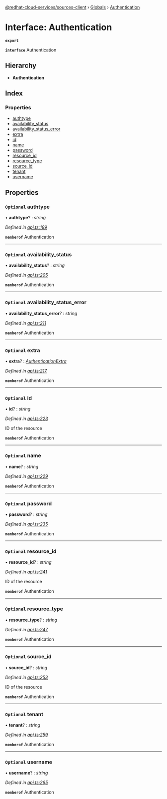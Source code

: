 [@redhat-cloud-services/sources-client](../README.md) › [Globals](../globals.md) › [Authentication](authentication.md)

# Interface: Authentication

**`export`** 

**`interface`** Authentication

## Hierarchy

* **Authentication**

## Index

### Properties

* [authtype](authentication.md#optional-authtype)
* [availability_status](authentication.md#optional-availability_status)
* [availability_status_error](authentication.md#optional-availability_status_error)
* [extra](authentication.md#optional-extra)
* [id](authentication.md#optional-id)
* [name](authentication.md#optional-name)
* [password](authentication.md#optional-password)
* [resource_id](authentication.md#optional-resource_id)
* [resource_type](authentication.md#optional-resource_type)
* [source_id](authentication.md#optional-source_id)
* [tenant](authentication.md#optional-tenant)
* [username](authentication.md#optional-username)

## Properties

### `Optional` authtype

• **authtype**? : *string*

*Defined in [api.ts:199](https://github.com/RedHatInsights/javascript-clients.gi/blob/master/packages/sources/api.ts#L199)*

**`memberof`** Authentication

___

### `Optional` availability_status

• **availability_status**? : *string*

*Defined in [api.ts:205](https://github.com/RedHatInsights/javascript-clients.gi/blob/master/packages/sources/api.ts#L205)*

**`memberof`** Authentication

___

### `Optional` availability_status_error

• **availability_status_error**? : *string*

*Defined in [api.ts:211](https://github.com/RedHatInsights/javascript-clients.gi/blob/master/packages/sources/api.ts#L211)*

**`memberof`** Authentication

___

### `Optional` extra

• **extra**? : *[AuthenticationExtra](authenticationextra.md)*

*Defined in [api.ts:217](https://github.com/RedHatInsights/javascript-clients.gi/blob/master/packages/sources/api.ts#L217)*

**`memberof`** Authentication

___

### `Optional` id

• **id**? : *string*

*Defined in [api.ts:223](https://github.com/RedHatInsights/javascript-clients.gi/blob/master/packages/sources/api.ts#L223)*

ID of the resource

**`memberof`** Authentication

___

### `Optional` name

• **name**? : *string*

*Defined in [api.ts:229](https://github.com/RedHatInsights/javascript-clients.gi/blob/master/packages/sources/api.ts#L229)*

**`memberof`** Authentication

___

### `Optional` password

• **password**? : *string*

*Defined in [api.ts:235](https://github.com/RedHatInsights/javascript-clients.gi/blob/master/packages/sources/api.ts#L235)*

**`memberof`** Authentication

___

### `Optional` resource_id

• **resource_id**? : *string*

*Defined in [api.ts:241](https://github.com/RedHatInsights/javascript-clients.gi/blob/master/packages/sources/api.ts#L241)*

ID of the resource

**`memberof`** Authentication

___

### `Optional` resource_type

• **resource_type**? : *string*

*Defined in [api.ts:247](https://github.com/RedHatInsights/javascript-clients.gi/blob/master/packages/sources/api.ts#L247)*

**`memberof`** Authentication

___

### `Optional` source_id

• **source_id**? : *string*

*Defined in [api.ts:253](https://github.com/RedHatInsights/javascript-clients.gi/blob/master/packages/sources/api.ts#L253)*

ID of the resource

**`memberof`** Authentication

___

### `Optional` tenant

• **tenant**? : *string*

*Defined in [api.ts:259](https://github.com/RedHatInsights/javascript-clients.gi/blob/master/packages/sources/api.ts#L259)*

**`memberof`** Authentication

___

### `Optional` username

• **username**? : *string*

*Defined in [api.ts:265](https://github.com/RedHatInsights/javascript-clients.gi/blob/master/packages/sources/api.ts#L265)*

**`memberof`** Authentication
